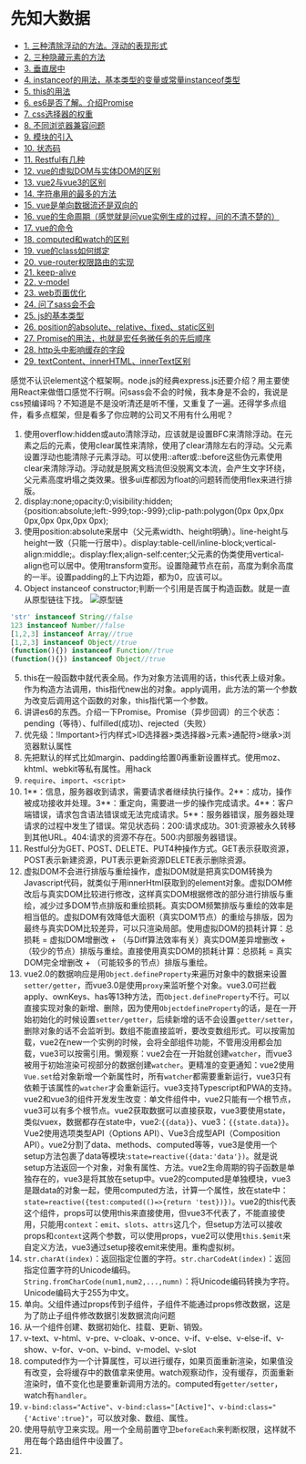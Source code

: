 # 先知大数据
* [1. 三种清除浮动的方法。浮动的表现形式](#1)
* [2. 三种隐藏元素的方法](#2)
* [3. 垂直居中](#3)
* [4. instanceof的用法，基本类型的变量或常量instanceof类型](#4)
* [5. this的用法](#5)
* [6. es6是否了解。介绍Promise](#6)
* [7. css选择器的权重](#7)
* [8. 不同浏览器兼容问题](#8)
* [9. 模块的引入](#9)
* [10. 状态码](#10)
* [11. Restful有几种](#11)
* [12. vue的虚拟DOM与实体DOM的区别](#12)
* [13. vue2与vue3的区别](#13)
* [14. 字符串用的最多的方法](#14)
* [15. vue是单向数据流还是双向的](#15)
* [16. vue的生命周期（感觉就是问vue实例生成的过程，问的不清不楚的）](#16)
* [17. vue的命令](#17)
* [18. computed和watch的区别](#18)
* [19. vue的class如何绑定](#19)
* [20. vue-router权限路由的实现](#20)
* [21. keep-alive](#21)
* [22. v-model](#22)
* [23. web页面优化](#23)
* [24. 问了sass会不会](#24)
* [25. js的基本类型](#25)
* [26. position的absolute、relative、fixed、static区别](#26)
* [27. Promise的用法，也就是宏任务微任务的先后顺序](#27)
* [28. http头中影响缓存的字段](#28)
* [29. textContent、innerHTML、innerText区别](#29)

感觉不认识element这个框架啊。node.js的经典express.js还要介绍？用主要使用React来做借口感觉不行啊。问sass会不会的时候，我本身是不会的，我说是css预编译吗？不知道是不是没听清还是听不懂，又重复了一遍。还得学多点组件，看多点框架，但是看多了你应聘的公司又不用有什么用呢？

1. <span id="1"></span>使用overflow:hidden或auto清除浮动，应该就是设置BFC来清除浮动。在元素之后的元素，使用clear属性来清除，使用了clear清除左右的浮动。父元素设置浮动也能清除子元素浮动。可以使用::after或::before这些伪元素使用clear来清除浮动。浮动就是脱离文档流但没脱离文本流，会产生文字环绕，父元素高度坍塌之类效果。很多ui库都因为float的问题转而使用flex来进行排版。
2. <span id="2"></span>display:none;opacity:0;visibility:hidden;{position:absolute;left:-999;top:-999};clip-path:polygon(0px 0px,0px 0px,0px 0px,0px 0px);
3. <span id="3"></span>使用position:absolute来居中（父元素width、height明确）。line-height与height一致（只能一行居中）。display:table-cell/inline-block;vertical-align:middle;。display:flex;align-self:center;父元素的伪类使用vertical-align也可以居中。使用transform变形。设置隐藏节点在前，高度为剩余高度的一半。设置padding的上下内边距，都为0，应该可以。
4. <span id="4"></span>Object instanceof constructor;判断一个引用是否属于构造函数。就是一直从原型链往下找。
![原型链](https://img-blog.csdnimg.cn/20190311193622793.png?x-oss-process=image/watermark,type_ZmFuZ3poZW5naGVpdGk,shadow_10,text_aHR0cHM6Ly9ibG9nLmNzZG4ubmV0L2NjMTg4Njg4NzY4Mzc=,size_16,color_FFFFFF,t_70#pic_center)
```JavaScript
'str' instanceof String//false
123 instanceof Number//false
[1,2,3] instanceof Array//true
[1,2,3] instanceof Object//true
(function(){}) instanceof Function//true
(function(){}) instanceof Object//true
```
5. <span id="5"></span>this在一般函数中就代表全局。作为对象方法调用的话，this代表上级对象。作为构造方法调用，this指代new出的对象。apply调用，此方法的第一个参数为改变后调用这个函数的对象，this指代第一个参数。
6. <span id="6"></span>讲讲es6的东西。介绍一下Promise。Promise（异步回调）的三个状态：pending（等待）、fulfilled(成功)、rejected（失败）<br />
7. <span id="7"></span>优先级：!Important>行内样式>ID选择器>类选择器>元素>通配符>继承>浏览器默认属性<br />
8. <span id="8"></span>先把默认的样式比如margin、padding给置0再重新设置样式。使用moz、khtml、webkit等私有属性。用hack
9. <span id="9"></span>`require`、`import`、`<script>`
10. <span id="10"></span>1**：信息，服务器收到请求，需要请求者继续执行操作。2**：成功，操作被成功接收并处理。3**：重定向，需要进一步的操作完成请求。4**：客户端错误，请求包含语法错误或无法完成请求。5**：服务器错误，服务器处理请求的过程中发生了错误。常见状态码：200:请求成功。301:资源被永久转移到其他URL。404:请求的资源不存在。500:内部服务器错误。
11. <span id="11"></span>Restful分为GET､ POST､ DELETE、PUT4种操作方式。GET表示获取资源，POST表示新建资源，PUT表示更新资源DELETE表示删除资源。
12. <span id="12"></span>虚拟DOM不会进行排版与重绘操作，虚拟DOM就是把真实DOM转换为Javascript代码，就类似于用innerHtml获取到的element对象。虚拟DOM修改后与真实DOM比较进行修改，这样真实DOM根据修改的部分进行排版与重绘，减少过多DOM节点排版和重绘损耗。真实DOM频繁排版与重绘的效率是相当低的。虚拟DOM有效降低大面积（真实DOM节点）的重绘与排版，因为最终与真实DOM比较差异，可以只渲染局部。使用虚拟DOM的损耗计算：总损耗 = 虚拟DOM增删改 + （与Diff算法效率有关）真实DOM差异增删改 + （较少的节点）排版与重绘。直接使用真实DOM的损耗计算：总损耗 = 真实DOM完全增删改 + （可能较多的节点）排版与重绘。
13. <span id="13"></span>vue2.0的数据响应是用`Object.defineProperty`来遍历对象中的数据来设置`setter/getter`，而vue3.0是使用`proxy`来监听整个对象。vue3.0可拦截apply、ownKeys、has等13种方法，而`Object.defineProperty`不行。可以直接实现对象的新增、删除，因为使用`ObjectdefineProperty`的话，是在一开始初始化的时候设置`setter/getter`，后续新增的话不会设置`getter/setter`，删除对象的话不会监听到。数组不能直接监听，要改变数组形式。可以按需加载，vue2在new一个实例的时候，会将全部组件功能，不管用没用都会加载，vue3可以按需引用。懒观察：vue2会在一开始就创建`watcher`，而vue3被用于初始渲染可视部分的数据创建`watcher`。更精准的变更通知：vue2使用`Vue.set`给对象新增一个新属性时，所有`watcher`都需要重新运行，vue3只有依赖于该属性的`watcher`才会重新运行。vue3支持Typescript和PWA的支持。vue2和vue3的组件开发发生改变：单文件组件中，vue2只能有一个根节点，vue3可以有多个根节点。vue2获取数据可以直接获取，vue3要使用state，类似vuex，数据都存在state中，vue2:`{{data}}`、vue3：`{{state.data}}`。Vue2使用选项类型API（Options API）、Vue3合成型API（Composition API）。vue2分割了data、methods、computed等等，vue3是使用一个setup方法包裹了data等模块:`state=reactive({data:'data'})`。就是说setup方法返回一个对象，对象有属性、方法。vue2生命周期的钩子函数是单独存在的，vue3是将其放在setup中。vue2的computed是单独模块，vue3是跟data的对象一起，使用computed方法，计算一个属性，放在state中：`state=reactive({test:computed(()=>{return 'test})})`。vue2的this代表这个组件，props可以使用this来直接使用，但vue3不代表了，不能直接使用，只能用`context`：`emit`、`slots`、`attrs`这几个，但setup方法可以接收props和`context`这两个参数，可以使用props，vue2可以使用`this.$emit`来自定义方法，vue3通过setup接收emit来使用。重构虚拟树。
14. <span id="14"></span>`str.charAt(index)`：返回指定位置的字符。`str.charCodeAt(index)`：返回指定位置字符的Unicode编码。`String.fromCharCode(num1,num2,...,numn)`：将Unicode编码转换为字符。Unicode编码大于255为中文。
15. <span id="15"></span>单向。父组件通过props传到子组件，子组件不能通过props修改数据，这是为了防止子组件修改数据引发数据流向问题
16. <span id="16"></span>从一个组件创建、数据初始化、挂载、更新、销毁。
17. <span id="17"></span>v-text、v-html、v-pre、v-cloak、v-once、v-if、v-else、v-else-if、v-show、v-for、v-on、v-bind、v-model、v-slot
18. <span id="18"></span>computed作为一个计算属性，可以进行缓存，如果页面重新渲染，如果值没有改变，会将缓存中的数值拿来使用。watch观察动作，没有缓存，页面重新渲染时，值不变化也是要重新调用方法的。computed有`getter/setter`，watch有`handler`。
19. <span id="19"></span>`v-bind:class="Active"`、`v-bind:class="[Active]"`、`v-bind:class="{'Active':true}"`，可以放对象、数组、属性。
20. <span id="20"></span>使用导航守卫来实现。用一个全局前置守卫`beforeEach`来判断权限，这样就不用在每个路由组件中设置了。
21. <span id="21"></span>


